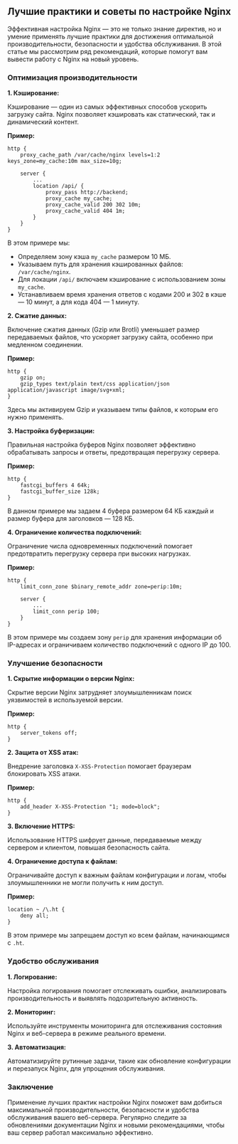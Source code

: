 ## Лучшие практики и советы по настройке Nginx

Эффективная настройка Nginx — это не только знание директив, но и умение применять лучшие практики для достижения оптимальной производительности, безопасности и удобства обслуживания. В этой статье мы рассмотрим ряд рекомендаций, которые помогут вам вывести работу с Nginx на новый уровень.

### Оптимизация производительности

**1. Кэширование:**

Кэширование — один из самых эффективных способов ускорить загрузку сайта. Nginx позволяет кэшировать как статический, так и динамический контент. 

**Пример:**

```nginx
http {
    proxy_cache_path /var/cache/nginx levels=1:2 keys_zone=my_cache:10m max_size=10g;

    server {
        ...
        location /api/ {
            proxy_pass http://backend;
            proxy_cache my_cache;
            proxy_cache_valid 200 302 10m;
            proxy_cache_valid 404 1m;
        }
    }
}
```
В этом примере мы:

- Определяем зону кэша `my_cache` размером 10 МБ.
- Указываем путь для хранения кэшированных файлов: `/var/cache/nginx`.
- Для локации `/api/` включаем кэширование с использованием зоны `my_cache`.
- Устанавливаем время хранения ответов с кодами 200 и 302 в кэше — 10 минут, а для кода 404 — 1 минуту.

**2. Сжатие данных:**

Включение сжатия данных (Gzip или Brotli) уменьшает размер передаваемых файлов, что ускоряет загрузку сайта, особенно при медленном соединении.

**Пример:**

```nginx
http {
    gzip on;
    gzip_types text/plain text/css application/json application/javascript image/svg+xml;
}
```

Здесь мы активируем Gzip и указываем типы файлов, к которым его нужно применять.

**3. Настройка буферизации:**

Правильная настройка буферов Nginx позволяет эффективно обрабатывать запросы и ответы, предотвращая перегрузку сервера. 

**Пример:**

```nginx
http {
    fastcgi_buffers 4 64k;
    fastcgi_buffer_size 128k;
}
```
В данном примере мы задаем 4 буфера размером 64 КБ каждый и размер буфера для заголовков — 128 КБ. 

**4. Ограничение количества подключений:**

Ограничение числа одновременных подключений помогает предотвратить перегрузку сервера при высоких нагрузках.

**Пример:**

```nginx
http {
    limit_conn_zone $binary_remote_addr zone=perip:10m;

    server {
        ...
        limit_conn perip 100;
    }
}
```

В этом примере мы создаем зону `perip` для хранения информации об IP-адресах и ограничиваем количество подключений с одного IP до 100.

### Улучшение безопасности

**1. Скрытие информации о версии Nginx:**

Скрытие версии Nginx затрудняет злоумышленникам поиск уязвимостей в используемой версии.

**Пример:**

```nginx
http {
    server_tokens off;
}
```

**2. Защита от XSS атак:**

Внедрение заголовка `X-XSS-Protection` помогает браузерам блокировать XSS атаки.

**Пример:**

```nginx
http {
    add_header X-XSS-Protection "1; mode=block";
}
```

**3. Включение HTTPS:**

Использование HTTPS шифрует данные, передаваемые между сервером и клиентом, повышая безопасность сайта.

**4. Ограничение доступа к файлам:**

Ограничивайте доступ к важным файлам конфигурации и логам, чтобы злоумышленники не могли получить к ним доступ.

**Пример:**

```nginx
location ~ /\.ht {
    deny all;
}
```

В этом примере мы запрещаем доступ ко всем файлам, начинающимся с `.ht`.

### Удобство обслуживания

**1. Логирование:**

Настройка логирования помогает отслеживать ошибки, анализировать производительность и выявлять подозрительную активность.

**2. Мониторинг:**

Используйте инструменты мониторинга для отслеживания состояния Nginx и веб-сервера в режиме реального времени.

**3. Автоматизация:**

Автоматизируйте рутинные задачи, такие как обновление конфигурации и перезапуск Nginx, для упрощения обслуживания.


### Заключение

Применение лучших практик настройки Nginx поможет вам добиться максимальной производительности, безопасности и удобства обслуживания вашего веб-сервера. Регулярно следите за обновлениями документации Nginx и новыми рекомендациями, чтобы ваш сервер работал максимально эффективно. 
